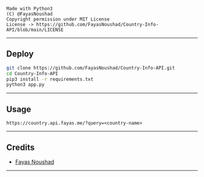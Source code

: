 ```
Made with Python3
(C) @FayasNoushad
Copyright permission under MIT License
License -> https://github.com/FayasNoushad/Country-Info-API/blob/main/LICENSE
```

---

## Deploy

```sh
git clone https://github.com/FayasNoushad/Country-Info-API.git
cd Country-Info-API
pip3 install -r requirements.txt
python3 app.py
```

---

## Usage

```
https://country.api.fayas.me/?query=<country-name>
```

---

## Credits

- [Fayas Noushad](https://github.com/FayasNoushad)

---
